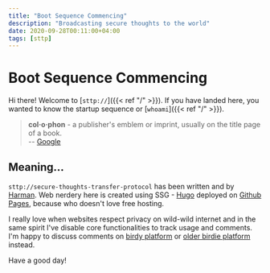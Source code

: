 ```yaml
---
title: "Boot Sequence Commencing"
description: "Broadcasting secure thoughts to the world"
date: 2020-09-28T00:11:00+04:00
tags: [sttp]
---
```


# Boot Sequence Commencing

Hi there! Welcome to [`sttp://`]({{< ref "/" >}}). If you have landed here, 
you wanted to know the startup sequence or [`whoami`]({{< ref "/" >}}).

> **col·o·phon** - a publisher's emblem or imprint, usually on the title page 
> of a book.  
> -- [Google](https://www.google.co.in/search?q=define+colophon)

## Meaning...

`sttp://secure-thoughts-transfer-protocol` has been written and by 
[Harman](https://twitter.com/hrmnjts). Web nerdery here is created using SSG - 
[Hugo](https://gohugo.io/) deployed on [Github Pages](https://pages.github.com), 
because who doesn't love free hosting.

I really love when websites respect privacy on wild-wild internet and in the 
same spirit I've disable core functionalities to track usage and comments. 
I'm happy to discuss comments on [birdy platform](https://twitter.com) or 
[older birdie platform](mailto:hrmnjt@hrmn.in) instead.

Have a good day!
